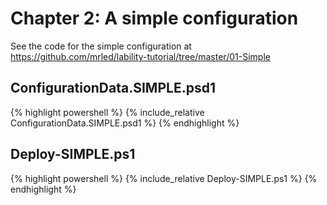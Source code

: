 # Chapter 2: A simple configuration

See the code for the simple configuration at
<https://github.com/mrled/lability-tutorial/tree/master/01-Simple>

## ConfigurationData.SIMPLE.psd1

{% highlight powershell %}
{% include_relative ConfigurationData.SIMPLE.psd1 %}
{% endhighlight %}

## Deploy-SIMPLE.ps1

{% highlight powershell %}
{% include_relative Deploy-SIMPLE.ps1 %}
{% endhighlight %}
